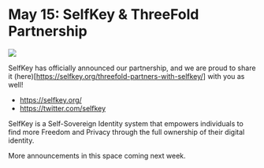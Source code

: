 # May 15: SelfKey & ThreeFold Partnership

![](threefold__selfkeyintro.png  )

SelfKey has officially announced our partnership, and we are proud to share it (here)[https://selfkey.org/threefold-partners-with-selfkey/] with you as well!

- https://selfkey.org/
- https://twitter.com/selfkey

SelfKey is a Self-Sovereign Identity system that empowers individuals to find more Freedom and Privacy through the full ownership of their digital identity.

More announcements in this space coming next week.